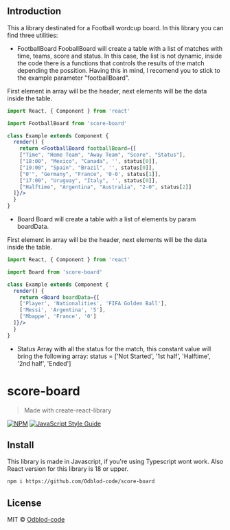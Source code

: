 ## Introduction
This a library destinated for a Football wordcup board.
In this library you can find three utilities:

- FootballBoard
FooballBoard will create a table with a list of matches with time, teams, score and status.
In this case, the list is not dynamic, inside the code there is a functions that controls the results of the match depending the possition. Having this in mind, I recomend you to stick to the example parameter "footballBoard". 

First element in array will be the header, next elements will be the data inside the table.
```jsx
import React, { Component } from 'react'

import FootballBoard from 'score-board'

class Example extends Component {
  render() {
    return <FootballBoard footballBoard={[
    ["Time", "Home Team", "Away Team", "Score", "Status"],
    ["18:00", "Mexico", "Canada", '', status[0]],
    ["19:00", "Spain", "Brazil", '', status[0]],
    ["0'", "Germany", "France", '0-0', status[1]],
    ["17:00", "Uruguay", "Italy", '', status[0]],
    ["Halftime", "Argentina", "Australia", "2-0", status[2]]
  ]}/>
  }
}
```
- Board
Board will create a table with a list of elements by param boardData.

First element in array will be the header, next elements will be the data inside the table.
```jsx
import React, { Component } from 'react'

import Board from 'score-board'

class Example extends Component {
  render() {
    return <Board boardData={[
    ['Player', 'Nationalities', 'FIFA Golden Ball'],
    ['Messi', 'Argentina', '5'],
    ['Mbappe', 'France', '0']
  ]}/>
  }
}
```
- Status
Array with all the status for the match, this constant value will bring the following array:
  status = ['Not Started', '1st half', 'Halftime', '2nd half', 'Ended']
# score-board

> Made with create-react-library

[![NPM](https://img.shields.io/npm/v/score-board.svg)](https://www.npmjs.com/package/score-board) [![JavaScript Style Guide](https://img.shields.io/badge/code_style-standard-brightgreen.svg)](https://standardjs.com)

## Install
This library is made in Javascript, if you're using Typescript wont work.
Also React version for this library is 18 or upper.

```bash
npm i https://github.com/Odblod-code/score-board 
```

## License

MIT © [Odblod-code](https://github.com/Odblod-code)
